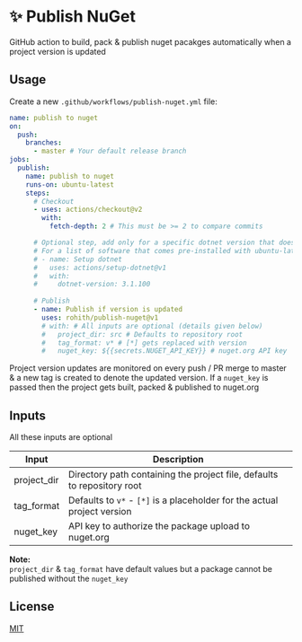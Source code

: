 # ✨ Publish NuGet
GitHub action to build, pack & publish nuget pacakges automatically when a project version is updated

## Usage
Create a new `.github/workflows/publish-nuget.yml` file:

```yaml
name: publish to nuget
on:
  push:
    branches:
      - master # Your default release branch
jobs:
  publish:
    name: publish to nuget
    runs-on: ubuntu-latest
    steps:
      # Checkout
      - uses: actions/checkout@v2
        with:
          fetch-depth: 2 # This must be >= 2 to compare commits

      # Optional step, add only for a specific dotnet version that doesn't come with ubuntu-latest
      # For a list of software that comes pre-installed with ubuntu-latest visit bit.ly/2synnZl
      # - name: Setup dotnet
      #   uses: actions/setup-dotnet@v1
      #   with:
      #     dotnet-version: 3.1.100
      
      # Publish
      - name: Publish if version is updated
        uses: rohith/publish-nuget@v1
        # with: # All inputs are optional (details given below)
        #   project_dir: src # Defaults to repository root
        #   tag_format: v* # [*] gets replaced with version
        #   nuget_key: ${{secrets.NUGET_API_KEY}} # nuget.org API key
```

Project version updates are monitored on every push / PR merge to master & a new tag is created to denote the updated version. If a `nuget_key` is passed then the project gets built, packed & published to nuget.org

## Inputs
All these inputs are optional

Input | Description
--- | ---
project_dir | Directory path containing the project file, defaults to repository root
tag_format | Defaults to `v*` - `[*]` is a placeholder for the actual project version
nuget_key | API key to authorize the package upload to nuget.org

**Note:**  
`project_dir` & `tag_format` have default values but a package cannot be published without the `nuget_key`

## License
[MIT](LICENSE)